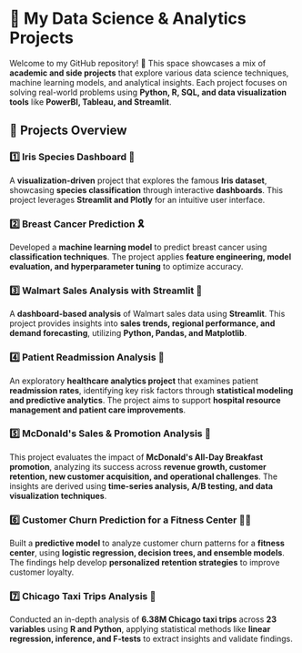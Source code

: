 # 📌 My Data Science & Analytics Projects  

Welcome to my GitHub repository! 🚀 This space showcases a mix of **academic and side projects** that explore various data science techniques, machine learning models, and analytical insights. Each project focuses on solving real-world problems using **Python, R, SQL, and data visualization tools** like **PowerBI, Tableau, and Streamlit**.  

## 📂 Projects Overview  

### 1️⃣ Iris Species Dashboard 🌸  
A **visualization-driven** project that explores the famous **Iris dataset**, showcasing **species classification** through interactive **dashboards**. This project leverages **Streamlit and Plotly** for an intuitive user interface.  

### 2️⃣ Breast Cancer Prediction 🎗️  
Developed a **machine learning model** to predict breast cancer using **classification techniques**. The project applies **feature engineering, model evaluation, and hyperparameter tuning** to optimize accuracy.  

### 3️⃣ Walmart Sales Analysis with Streamlit 🛒  
A **dashboard-based analysis** of Walmart sales data using **Streamlit**. This project provides insights into **sales trends, regional performance, and demand forecasting**, utilizing **Python, Pandas, and Matplotlib**.  

### 4️⃣ Patient Readmission Analysis 🏥  
An exploratory **healthcare analytics project** that examines patient **readmission rates**, identifying key risk factors through **statistical modeling and predictive analytics**. The project aims to support **hospital resource management and patient care improvements**.  

### 5️⃣ McDonald's Sales & Promotion Analysis 🍔  
This project evaluates the impact of **McDonald's All-Day Breakfast promotion**, analyzing its success across **revenue growth, customer retention, new customer acquisition, and operational challenges**. The insights are derived using **time-series analysis, A/B testing, and data visualization techniques**.  

### 6️⃣ Customer Churn Prediction for a Fitness Center 🏋️‍♂️  
Built a **predictive model** to analyze customer churn patterns for a **fitness center**, using **logistic regression, decision trees, and ensemble models**. The findings help develop **personalized retention strategies** to improve customer loyalty.  

### 7️⃣ Chicago Taxi Trips Analysis 🚖  
Conducted an in-depth analysis of **6.38M Chicago taxi trips** across **23 variables** using **R and Python**, applying statistical methods like **linear regression, inference, and F-tests** to extract insights and validate findings.  
